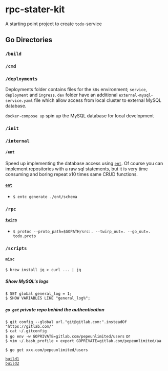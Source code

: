 # rpc-stater-kit

A starting point project to create `todo`-service

## Go Directories

### `/build`

### `/cmd`

### `/deployments`
Deployments folder contains files for the `k8s` environment; `service`, `deployment` and `ingress`. `dev` folder have an additional `external-mysql-service.yaml` file which allow access from local cluster to external MySQL database.  

`docker-compose up` spin up the MySQL database for local development 

### `/init`

### `/internal`

#### `/ent`
Speed up implementing the database access using [`ent`](https://github.com/facebookincubator/ent). Of course you can implement repositories with a raw sql statements, but it is very time consuming and boring repeat x10 times same CRUD functions.

#### [`ent`](https://github.com/facebookincubator/ent)
- `$ entc generate ./ent/schema`

### `/rpc`

#### [`twirp`](https://github.com/twitchtv/twirp)
-  `$ protoc --proto_path=$GOPATH/src:. --twirp_out=. --go_out=. todo.proto`


### `/scripts`

#### `misc`
```$ brew install jq > curl ... | jq```
##### Show MySQL's logs
```$ SET global general_log = 1;```  
```$ SHOW VARIABLES LIKE "general_log%";```

##### `go get` private repo behind the authentication

```$ git config --global url."git@gitlab.com:".insteadOf "https://gitlab.com/"```  
```$ cat ~/.gitconfig```   
```$ go env -w GOPRIVATE=gitlab.com/pepeunlimited/users```
or  
```$ vim ~/.bash_profile > export GOPRIVATE=gitlab.com/pepeunlimited/aa```

```$ go get xxx.com/pepeunlimited/users```

[`build1`](https://itnext.io/building-docker-images-from-private-git-repositories-using-ssh-login-433edf5a18f2)  
[`build2`](https://smartystreets.com/blog/2018/09/private-dependencies-in-docker-and-go/)